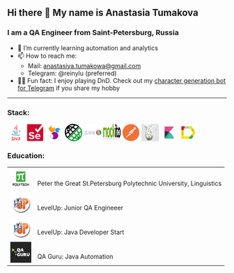 ## Hi there 👋 My name is Anastasia Tumakova
### I am a QA Engineer from Saint-Petersburg, Russia

- 🌱 I’m currently learning automation and analytics
- 📫 How to reach me: 
    - Mail: anastasiya.tumakowa@gmail.com
    - Telegram: @reinylu (preferred)
- 🧙‍♀️ Fun fact: I enjoy playing DnD. Check out my [character generation bot for Telegram](https://github.com/anstasiatum/i-need-a-hero) if you share my hobby
---
  ### Stack:
  <p align="left">
   <img align="center" src="readmeIcons/java-original-wordmark.svg" height="40" width="40" alt="Java 21" />
   <img align="center" src="readmeIcons/selenium-original.svg" height="40" width="40"  alt="Selenium" />
   <img align="center" src="readmeIcons/Selenide.svg" height="40" width="40"  alt="Selenide" />  
   <img align="center" src="readmeIcons/rest-assured-logo.png" height="40" width="40"  alt="RestAssured" />  
   <img align="center" src="readmeIcons/junit-original-wordmark.svg" height="40" width="40"  alt="JUnit5" />
   <img align="center" src="readmeIcons/Mockito_Logo.png" height="40" width="40"  alt="Mockito" />
   <img align="center" src="readmeIcons/postman-plain.svg" height="40" width="40"  alt="Postman" />
   <img align="center" src="readmeIcons/charles-logo.jpg" height="40" width="40"  alt="Charles" />
   <img align="center" src="readmeIcons/elastic-kibana.svg" height="40" width="40"  alt="Kibana" />
   <img align="center" src="readmeIcons/Allure.svg" height="40" width="40"  alt="AllureReport" />
  </p>

### Education:


<div>
  <table>
    <tr>
      <td>
        <a href="https://english.spbstu.ru/" target="_blank">
          <img src="readmeIcons/polytech.png" width="48" height="48" alt="Polytech" />
        </a>
      </td>
      <td align="center">
        <br> Peter the Great St.Petersburg Polytechnic University, Linguistics
      </td>
    </tr>
    <tr>
      <td>
        <a href="https://levelp.ru/courses/testirovanie/the-testing-junior-test-engineer/" target="_blank">
          <img src="readmeIcons/levelUp.jpg" width="48" height="48" alt="LevelUp" />
        </a>
      </td>
      <td>
        <br>LevelUp: Junior QA Engineeer
    </tr>
    <tr>
      <td>
        <a href="https://levelp.ru/courses/programmirovanie/basics-of-programming-in-the-java-language-level-1/" target="_blank">
          <img src="readmeIcons/levelUp.jpg" width="48" height="48" alt="LevelUp" />
        </a>
      </td>
      <td>
        <br>LevelUp: Java Developer Start
      </td>
    </tr>
       <tr>
      <td>
        <a href="https://qa.guru/java" target="_blank">
          <img src="readmeIcons/qa_guru.png" width="48" height="48" alt="QAGuru" />
        </a>
      </td>
      <td>
        <br>QA Guru: Java Automation
      </td>
    </tr>
  </table>
</div>
